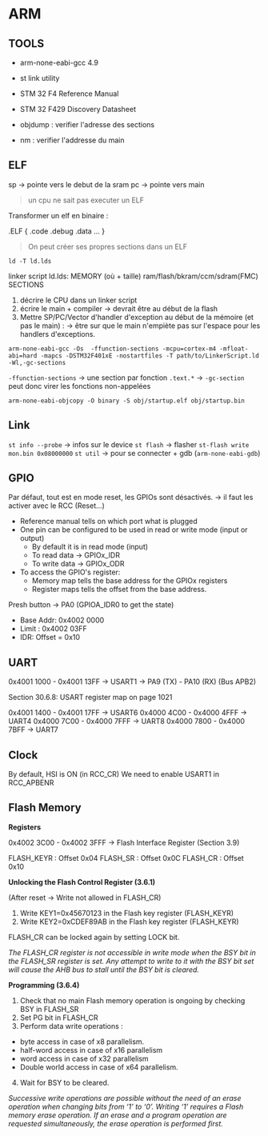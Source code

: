 # ARM

## TOOLS

- arm-none-eabi-gcc 4.9
- st link utility

- STM 32 F4 Reference Manual
- STM 32 F429 Discovery Datasheet

- objdump : verifier l'adresse des sections
- nm : verifier l'addresse du main

## ELF

sp -> pointe vers le debut de la sram
pc -> pointe vers main

> un cpu ne sait pas executer un ELF

Transformer un elf en binaire  :

.ELF {
      .code
      .debug
      .data
      ...
}

> On peut créer ses propres sections dans un ELF

`ld -T ld.lds`

linker script
ld.lds: MEMORY (où + taille)
          ram/flash/bkram/ccm/sdram(FMC)
        SECTIONS

1. décrire le CPU dans un linker script
2. écrire le main + compiler
  -> devrait être au début de la flash
3. Mettre SP/PC/Vector d'handler d'exception au début de la mémoire (et pas le main) :
  -> être sur que le main n'empiète pas sur l'espace pour les handlers
d'exceptions.

`arm-none-eabi-gcc -Os  -ffunction-sections -mcpu=cortex-m4 -mfloat-abi=hard -mapcs -DSTM32F401xE -nostartfiles -T path/to/LinkerScript.ld -Wl,-gc-sections`

`-ffunction-sections` -> une section par fonction `.text.*` -> `-gc-section` peut donc virer les fonctions non-appelées

`arm-none-eabi-objcopy -O binary -S obj/startup.elf obj/startup.bin`

## Link

`st info --probe` -> infos sur le device
`st flash` -> flasher
  `st-flash write mon.bin 0x08000000`
`st util` -> pour se connecter + gdb (`arm-none-eabi-gdb`)

## GPIO

Par défaut, tout est en mode reset, les GPIOs sont désactivés.
-> il faut les activer avec le RCC (Reset...)

- Reference manual tells on which port what is plugged
- One pin can be configured to be used in read or write mode (input or output)
  - By default it is in read mode (input)
  - To read data -> GPIOx_IDR
  - To write data -> GPIOx_ODR
- To access the GPIO's register:
  - Memory map tells the base address for the GPIOx registers
  - Register maps tells the offset from the base address.

Presh button -> PA0 (GPIOA_IDR0 to get the state)
- Base Addr: 0x4002 0000
- Limit : 0x4002 03FF
- IDR: Offset = 0x10

## UART

0x4001 1000 - 0x4001 13FF -> USART1 -> PA9 (TX) - PA10 (RX) (Bus APB2)

Section 30.6.8: USART register map on page 1021

0x4001 1400 - 0x4001 17FF -> USART6
0x4000 4C00 - 0x4000 4FFF -> UART4
0x4000 7C00 - 0x4000 7FFF -> UART8
0x4000 7800 - 0x4000 7BFF -> UART7

## Clock

By default, HSI is ON (in RCC_CR)
We need to enable USART1 in RCC_APBENR

## Flash Memory

**Registers**

0x4002 3C00 - 0x4002 3FFF -> Flash Interface Register (Section 3.9)

FLASH\_KEYR : Offset 0x04
FLASH\_SR : Offset 0x0C
FLASH\_CR : Offset 0x10

**Unlocking the Flash Control Register (3.6.1)**

(After reset -> Write not allowed in FLASH\_CR)
1. Write KEY1=0x45670123 in the Flash key register (FLASH\_KEYR)
2. Write KEY2=0xCDEF89AB in the Flash key register (FLASH\_KEYR)

FLASH\_CR can be locked again by setting LOCK bit.

*The FLASH\_CR register is not accessible in write mode when the BSY bit in the FLASH\_SR
register is set. Any attempt to write to it with the BSY bit set will cause the AHB bus to stall
until the BSY bit is cleared.*

**Programming (3.6.4)**

1. Check that no main Flash memory operation is ongoing by checking BSY in FLASH\_SR
2. Set PG bit in FLASH\_CR
3. Perform data write operations :
  - byte access in case of x8 parallelism.
  - half-word access in case of x16 parallelism
  - word access in case of x32 parallelism
  - Double world access in case of x64 parallelism.
4. Wait for BSY to be cleared.

*Successive write operations are possible without the need of an erase operation when
changing bits from ‘1’ to ‘0’. Writing ‘1’ requires a Flash memory erase operation.
If an erase and a program operation are requested simultaneously, the erase operation is
performed first.*
